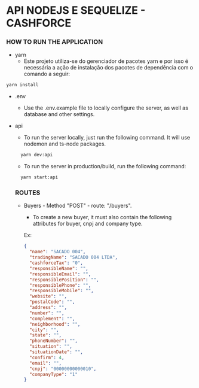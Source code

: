 # API NODEJS E SEQUELIZE - CASHFORCE

### HOW TO RUN THE APPLICATION

- yarn
  - Este projeto utiliza-se do gerenciador de pacotes yarn e por isso é necessária a ação de instalação dos pacotes de dependência com o comando a seguir:

```bash
yarn install
```

- .env

  - Use the .env.example file to locally configure the server, as well as database and other settings.

- api

  - To run the server locally, just run the following command. It will use nodemon and ts-node packages.

  ```bash
    yarn dev:api
  ```

  - To run the server in production/build, run the following command:

  ```bash
    yarn start:api
  ```

  ### ROUTES

  - Buyers - Method "POST" - route: "/buyers".

    - To create a new buyer, it must also contain the following attributes for buyer, cnpj and company type.

    Ex:

    ```json
    {
      "name": "SACADO 004",
      "tradingName": "SACADO 004 LTDA",
      "cashforceTax": "0",
      "responsibleName": "",
      "responsibleEmail": "",
      "responsiblePosition": "",
      "responsiblePhone": "",
      "responsibleMobile": "",
      "website": "",
      "postalCode": "",
      "address": "",
      "number": "",
      "complement": "",
      "neighborhood": "",
      "city": "",
      "state": "",
      "phoneNumber": "",
      "situation": "",
      "situationDate": "",
      "confirm": 4,
      "email": "",
      "cnpj": "00000000000010",
      "companyType": "1"
    }
    ```
